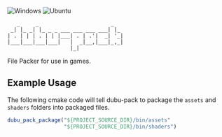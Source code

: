 ![Windows](https://github.com/Husenap/dubu-pack/workflows/Windows/badge.svg)
![Ubuntu](https://github.com/Husenap/dubu-pack/workflows/Ubuntu/badge.svg)

```
   _     _                       _   
 _| |_ _| |_ _ _ ___ ___ ___ ___| |_ 
| . | | | . | | |___| . | .'|  _| '_|
|___|___|___|___|   |  _|__,|___|_,_|
                    |_|              
```
File Packer for use in games.

## Example Usage

The following cmake code will tell dubu-pack to package the `assets` and `shaders` folders into packaged files.

```cmake
dubu_pack_package("${PROJECT_SOURCE_DIR}/bin/assets"
                  "${PROJECT_SOURCE_DIR}/bin/shaders")
```